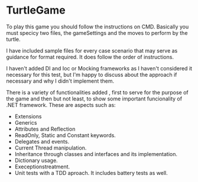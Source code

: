 # TurtleGame

To play this game you should follow the instructions on CMD. Basically you must specicy two files, the gameSettings and the moves to perform by the turtle.

I have included sample files for every case scenario that may serve as guidance for format required. It does follow the order of instructions.

I haven't added DI and Ioc or Mocking frameworks as I haven't considered it necessary for this test, but I'm happy to discuss about the approach if necessary and why I didn't implement them.

There is a variety of functionalities added , first to serve for the purpose of the game and then but not least, to show some important funcionality of .NET framework. These are aspects such as: 
- Extensions
- Generics
- Attributes and Reflection
- ReadOnly, Static and Constant keywords.
- Delegates and events.
- Current Thread manipulation.
- Inheritance through classes and interfaces and its implementation.
- Dictionary usage.
- Execeptionstreatment.
- Unit tests with a TDD aproach. It includes battery tests as well.
